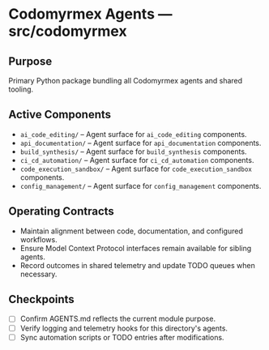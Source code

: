 # Codomyrmex Agents — src/codomyrmex

## Purpose
Primary Python package bundling all Codomyrmex agents and shared tooling.

## Active Components
- `ai_code_editing/` – Agent surface for `ai_code_editing` components.
- `api_documentation/` – Agent surface for `api_documentation` components.
- `build_synthesis/` – Agent surface for `build_synthesis` components.
- `ci_cd_automation/` – Agent surface for `ci_cd_automation` components.
- `code_execution_sandbox/` – Agent surface for `code_execution_sandbox` components.
- `config_management/` – Agent surface for `config_management` components.

## Operating Contracts
- Maintain alignment between code, documentation, and configured workflows.
- Ensure Model Context Protocol interfaces remain available for sibling agents.
- Record outcomes in shared telemetry and update TODO queues when necessary.

## Checkpoints
- [ ] Confirm AGENTS.md reflects the current module purpose.
- [ ] Verify logging and telemetry hooks for this directory's agents.
- [ ] Sync automation scripts or TODO entries after modifications.
